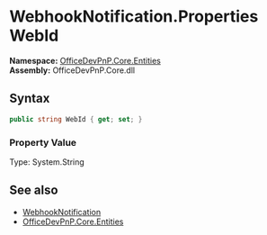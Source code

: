 # WebhookNotification.Properties WebId
  

**Namespace:** [OfficeDevPnP.Core.Entities](OfficeDevPnP.Core.Entities.md)  
**Assembly:** OfficeDevPnP.Core.dll  
## Syntax
```C#
public string WebId { get; set; }
```

### Property Value
Type: System.String  

## See also
- [WebhookNotification](OfficeDevPnP.Core.Entities.WebhookNotification.md) 
- [OfficeDevPnP.Core.Entities](OfficeDevPnP.Core.Entities.md) 
